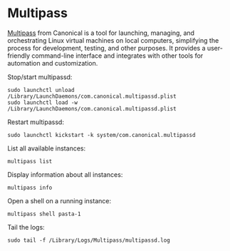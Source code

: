 # Multipass

[Multipass](https://multipass.run/) from Canonical is a tool for launching, managing, and orchestrating Linux virtual machines on local computers, simplifying the process for development, testing, and other purposes. It provides a user-friendly command-line interface and integrates with other tools for automation and customization.


Stop/start multipassd:
```console
sudo launchctl unload /Library/LaunchDaemons/com.canonical.multipassd.plist
sudo launchctl load -w /Library/LaunchDaemons/com.canonical.multipassd.plist
```

Restart multipassd:
```console
sudo launchctl kickstart -k system/com.canonical.multipassd
```

List all available instances:
```console
multipass list
```

Display information about all instances:
```console
multipass info
```

Open a shell on a running instance:
```
multipass shell pasta-1
```

Tail the logs:
```console
sudo tail -f /Library/Logs/Multipass/multipassd.log
```
